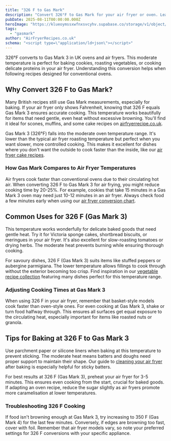 ```yaml
---
title: "326 F to Gas Mark"
description: "Convert 326°F to Gas Mark for your air fryer or oven. Learn the exact equivalent and cooking tips for perfect results every time."
pubDate: 2025-08-11T00:00:00.000Z
heroImage: "https://klueoymssxwfnxsvcyhv.supabase.co/storage/v1/object/public/md/326-f-to-gas-mark-218cf405.png"
tags:
  - "gasmark"
author: "AirFryerRecipes.co.uk"
schema: "<script type=\"application/ld+json\"></script>"
---
```


<p>326°F converts to Gas Mark 3 in UK ovens and air fryers. This moderate temperature is perfect for baking cookies, roasting vegetables, or cooking delicate proteins in your air fryer. Understanding this conversion helps when following recipes designed for conventional ovens.</p>

<h2>Why Convert 326 F to Gas Mark?</h2>
<p>Many British recipes still use Gas Mark measurements, especially for baking. If your air fryer only shows Fahrenheit, knowing that 326 F equals Gas Mark 3 ensures accurate cooking. This temperature works beautifully for items that need gentle, even heat without excessive browning. You'll find it ideal for scones, muffins, and some cake recipes on <a href=https://www.airfryerrecipe.co.uk/recipes>airfryerrecipe.co.uk</a>.</p>

<p>Gas Mark 3 (326°F) falls into the moderate oven temperature range. It's lower than the typical air fryer roasting temperature but perfect when you want slower, more controlled cooking. This makes it excellent for dishes where you don't want the outside to cook faster than the inside, like our <a href=https://www.airfryerrecipe.co.uk/recipe-category/Cakes>air fryer cake recipes</a>.</p>

<h3>How Gas Mark Compares to Air Fryer Temperatures</h3>
<p>Air fryers cook faster than conventional ovens due to their circulating hot air. When converting 326 F to Gas Mark 3 for air frying, you might reduce cooking time by 20-25%. For example, cookies that take 15 minutes in a Gas Mark 3 oven may need just 10-12 minutes in an air fryer. Always check food a few minutes early when using our <a href=https://www.airfryerrecipe.co.uk/air-fryer-conversion-chart>air fryer conversion chart</a>.</p>

<h2>Common Uses for 326 F (Gas Mark 3)</h2>
<p>This temperature works wonderfully for delicate baked goods that need gentle heat. Try it for Victoria sponge cakes, shortbread biscuits, or meringues in your air fryer. It's also excellent for slow-roasting tomatoes or drying herbs. The moderate heat prevents burning while ensuring thorough cooking.</p>

<p>For savoury dishes, 326 F (Gas Mark 3) suits items like stuffed peppers or aubergine parmigiana. The lower temperature allows fillings to cook through without the exterior becoming too crisp. Find inspiration in our <a href=https://www.airfryerrecipe.co.uk/recipe-category/Vegetables>vegetable recipe collection</a> featuring many dishes perfect for this temperature range.</p>

<h3>Adjusting Cooking Times at Gas Mark 3</h3>
<p>When using 326 F in your air fryer, remember that basket-style models cook faster than oven-style ones. For even cooking at Gas Mark 3, shake or turn food halfway through. This ensures all surfaces get equal exposure to the circulating heat, especially important for items like roasted nuts or granola.</p>

<h2>Tips for Baking at 326 F to Gas Mark 3</h2>
<p>Use parchment paper or silicone liners when baking at this temperature to prevent sticking. The moderate heat means batters and doughs need proper support to maintain their shape. Our guide to <a href=https://www.airfryerrecipe.co.uk/air-fryer-cleaner>cleaning your air fryer</a> after baking is especially helpful for sticky batters.</p>

<p>For best results at 326 F (Gas Mark 3), preheat your air fryer for 3-5 minutes. This ensures even cooking from the start, crucial for baked goods. If adapting an oven recipe, reduce the sugar slightly as air fryers promote more caramelisation at lower temperatures.</p>

<h3>Troubleshooting 326 F Cooking</h3>
<p>If food isn't browning enough at Gas Mark 3, try increasing to 350 F (Gas Mark 4) for the last few minutes. Conversely, if edges are browning too fast, cover with foil. Remember that air fryer models vary, so note your preferred settings for 326 F conversions with your specific appliance.</p>